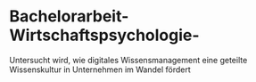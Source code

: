 # Bachelorarbeit-Wirtschaftspsychologie-
Untersucht wird, wie digitales Wissensmanagement eine geteilte Wissenskultur in Unternehmen im Wandel fördert
